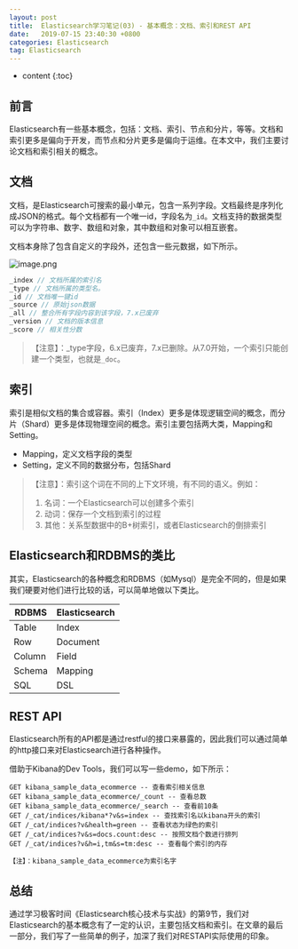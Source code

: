 ```yaml
---
layout: post
title:  Elasticsearch学习笔记(03) - 基本概念：文档、索引和REST API
date:   2019-07-15 23:40:30 +0800
categories: Elasticsearch
tag: Elasticsearch
---
```


* content
{:toc}

## 前言

Elasticsearch有一些基本概念，包括：文档、索引、节点和分片，等等。文档和索引更多是偏向于开发，而节点和分片更多是偏向于运维。在本文中，我们主要讨论文档和索引相关的概念。

## 文档

文档，是Elasticsearch可搜索的最小单元，包含一系列字段。文档最终是序列化成JSON的格式。每个文档都有一个唯一id，字段名为`_id`。文档支持的数据类型可以为字符串、数字、数组和对象，其中数组和对象可以相互嵌套。

文档本身除了包含自定义的字段外，还包含一些元数据，如下所示。

![image.png](https://upload-images.jianshu.io/upload_images/845143-3032cc0e76c5614c.png?jianshufrom=true)


```java
_index // 文档所属的索引名
_type // 文档所属的类型名。
_id // 文档唯一键id
_source // 原始json数据
_all // 整合所有字段内容到该字段，7.x已废弃
_version // 文档的版本信息
_score // 相关性分数
```

> 【注意】：_type字段，6.x已废弃，7.x已删除。从7.0开始，一个索引只能创建一个类型，也就是`_doc`。

## 索引

索引是相似文档的集合或容器。索引（Index）更多是体现逻辑空间的概念，而分片（Shard）更多是体现物理空间的概念。索引主要包括两大类，Mapping和Setting。

+ Mapping，定义文档字段的类型
+ Setting，定义不同的数据分布，包括Shard

> 【注意】：索引这个词在不同的上下文环境，有不同的语义。例如：
> 1. 名词：一个Elasticsearch可以创建多个索引
> 2. 动词：保存一个文档到索引的过程
> 3. 其他：关系型数据中的B+树索引，或者Elasticsearch的倒排索引

## Elasticsearch和RDBMS的类比

其实，Elasticsearch的各种概念和RDBMS（如Mysql）是完全不同的，但是如果我们硬要对他们进行比较的话，可以简单地做以下类比。

| RDBMS | Elasticsearch |
| --- | --- |
| Table | Index  |
| Row | Document |
| Column | Field |
| Schema | Mapping |
| SQL | DSL |

## REST API

Elasticsearch所有的API都是通过restful的接口来暴露的，因此我们可以通过简单的http接口来对Elasticsearch进行各种操作。

借助于Kibana的Dev Tools，我们可以写一些demo，如下所示：

```nothing
GET kibana_sample_data_ecommerce -- 查看索引相关信息
GET kibana_sample_data_ecommerce/_count -- 查看总数
GET kibana_sample_data_ecommerce/_search -- 查看前10条
GET /_cat/indices/kibana*?v&s=index -- 查找索引名以kibana开头的索引
GET /_cat/indices?v&health=green -- 查看状态为绿色的索引
GET /_cat/indices?v&s=docs.count:desc -- 按照文档个数进行排列
GET /_cat/indices?v&h=i,tm&s=tm:desc -- 查看每个索引的内存

【注】：kibana_sample_data_ecommerce为索引名字
```

## 总结

通过学习极客时间《Elasticsearch核心技术与实战》的第9节，我们对Elasticsearch的基本概念有了一定的认识，主要包括文档和索引。在文章的最后一部分，我们写了一些简单的例子，加深了我们对RESTAPI实际使用的印象。